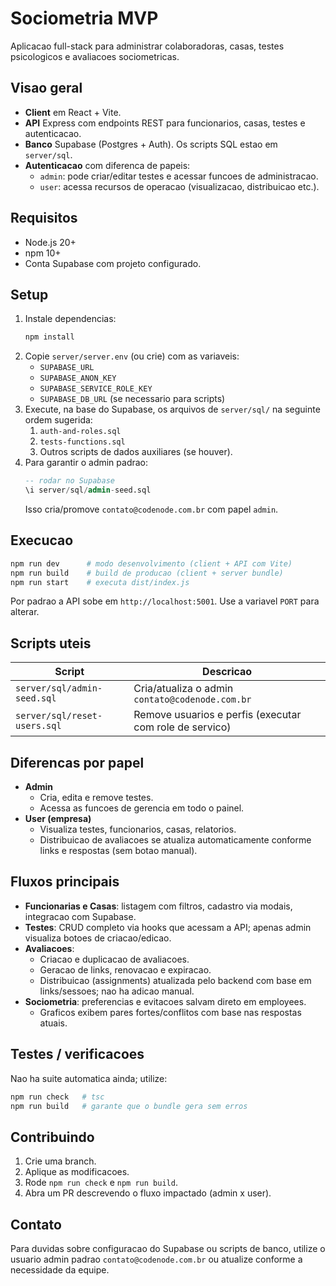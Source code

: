 # Sociometria MVP

Aplicacao full-stack para administrar colaboradoras, casas, testes psicologicos e avaliacoes sociometricas.

## Visao geral

- **Client** em React + Vite.
- **API** Express com endpoints REST para funcionarios, casas, testes e autenticacao.
- **Banco** Supabase (Postgres + Auth). Os scripts SQL estao em `server/sql`.
- **Autenticacao** com diferenca de papeis:
  - `admin`: pode criar/editar testes e acessar funcoes de administracao.
  - `user`: acessa recursos de operacao (visualizacao, distribuicao etc.).

## Requisitos

- Node.js 20+
- npm 10+
- Conta Supabase com projeto configurado.

## Setup

1. Instale dependencias:
   ```bash
   npm install
   ```
2. Copie `server/server.env` (ou crie) com as variaveis:
   - `SUPABASE_URL`
   - `SUPABASE_ANON_KEY`
   - `SUPABASE_SERVICE_ROLE_KEY`
   - `SUPABASE_DB_URL` (se necessario para scripts)
3. Execute, na base do Supabase, os arquivos de `server/sql/` na seguinte ordem sugerida:
   1. `auth-and-roles.sql`
   2. `tests-functions.sql`
   3. Outros scripts de dados auxiliares (se houver).
4. Para garantir o admin padrao:
   ```sql
   -- rodar no Supabase
   \i server/sql/admin-seed.sql
   ```
   Isso cria/promove `contato@codenode.com.br` com papel `admin`.

## Execucao

```bash
npm run dev      # modo desenvolvimento (client + API com Vite)
npm run build    # build de producao (client + server bundle)
npm run start    # executa dist/index.js
```

Por padrao a API sobe em `http://localhost:5001`. Use a variavel `PORT` para alterar.

## Scripts uteis

| Script | Descricao |
| --- | --- |
| `server/sql/admin-seed.sql` | Cria/atualiza o admin `contato@codenode.com.br` |
| `server/sql/reset-users.sql` | Remove usuarios e perfis (executar com role de servico) |

## Diferencas por papel

- **Admin**
  - Cria, edita e remove testes.
  - Acessa as funcoes de gerencia em todo o painel.
- **User (empresa)**
  - Visualiza testes, funcionarios, casas, relatorios.
  - Distribuicao de avaliacoes se atualiza automaticamente conforme links e respostas (sem botao manual).

## Fluxos principais

- **Funcionarias e Casas**: listagem com filtros, cadastro via modais, integracao com Supabase.
- **Testes**: CRUD completo via hooks que acessam a API; apenas admin visualiza botoes de criacao/edicao.
- **Avaliacoes**:
  - Criacao e duplicacao de avaliacoes.
  - Geracao de links, renovacao e expiracao.
  - Distribuicao (assignments) atualizada pelo backend com base em links/sessoes; nao ha adicao manual.
- **Sociometria**: preferencias e evitacoes salvam direto em employees.
  - Graficos exibem pares fortes/conflitos com base nas respostas atuais.

## Testes / verificacoes

Nao ha suite automatica ainda; utilize:

```bash
npm run check   # tsc
npm run build   # garante que o bundle gera sem erros
```

## Contribuindo

1. Crie uma branch.
2. Aplique as modificacoes.
3. Rode `npm run check` e `npm run build`.
4. Abra um PR descrevendo o fluxo impactado (admin x user).

## Contato

Para duvidas sobre configuracao do Supabase ou scripts de banco, utilize o usuario admin padrao `contato@codenode.com.br` ou atualize conforme a necessidade da equipe.
